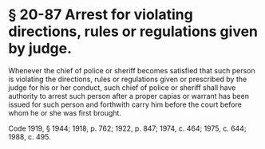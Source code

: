 # § 20-87 Arrest for violating directions, rules or regulations given by judge.

<p>Whenever the chief of police or sheriff becomes satisfied that such person is violating the directions, rules or regulations given or prescribed by the judge for his or her conduct, such chief of police or sheriff shall have authority to arrest such person after a proper capias or warrant has been issued for such person and forthwith carry him before the court before whom he or she was first brought.</p><p>Code 1919, § 1944; 1918, p. 762; 1922, p. 847; 1974, c. 464; 1975, c. 644; 1988, c. 495.</p>